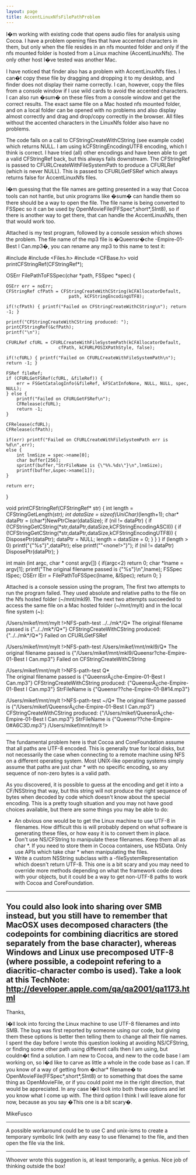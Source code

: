 ```yaml
---
layout: page
title: AccentLinuxNfsFilePathProblem
---
```


I�m working with existing code that opens audio files for analysis using Cocoa.  I have a problem opening files that have accented characters in them, but only when the file resides in an nfs mounted folder and only if the nfs mounted folder is hosted from a Linux machine (A<nowiki/>ccentLinuxNfs).  The only other host I�ve tested was another Mac.

I have noticed that finder also has a problem with A<nowiki/>ccentLinuxNfs files. I can�t copy these file by dragging and dropping it to my desktop, and finder does not display their name correctly.  I can, however,  copy the files from a console window if I use wild cards to avoid the accented characters. I can also run �sum� on these files from a console window and get the correct results.  The exact same file on a Mac hosted nfs mounted folder, and on a local folder can be opened with no problems and also display almost correctly and drag and drop/copy correctly in the browser.  All files without the accented characters in the L<nowiki/>inuxNfs folder also have no problems.

The code fails on a call to CFS<nowiki/>tringCreateWithCString (see example code) which returns NULL.  I am using kCFStringEncodingUTF8 encoding, which I think is correct.  I have tried (all) other encodings and have been able to get a valid CFS<nowiki/>tringRef back, but this always fails downstream.  The CFS<nowiki/>tringRef is passed to CFURLC<nowiki/>reateWithFileSystemPath to produce a CFURLRef (which is never NULL).  This is passed to CFURLG<nowiki/>etFSRef which always returns false for A<nowiki/>ccentLinuxNfs files.

I�m guessing that the file names are getting presented in a way that Cocoa tools can not hantle, but unix programs like �sum� can handle them so there should be a way to open the file.  The file name is being converted to FSS<nowiki/>pec so it can be used by O<nowiki/>penMovieFile(FFS<nowiki/>pec*,short*,SI<nowiki/>nt8), so if there is another way to get there, that can handle the A<nowiki/>ccentLinuxNfs, then that would work too.

Attached is my test program, followed by a console session which shows the problem. The file name of the mp3 file is �Queensr�che -Empire-01-Best I Can.mp3�, you can rename any mp3 to this name to test it:

    
#include <iostream>
#include <Files.h>
#include <CFBase.h>
void	printCFStringRef(CFStringRef*);

OSErr FilePathToFSSpec(char *path, FSSpec *spec) {

	OSErr err = noErr;
	CFStringRef cfPath = CFStringCreateWithCString(kCFAllocatorDefault,
							path, kCFStringEncodingUTF8);

	if(!cfPath) { printf("Failed on CFStringCreateWithCString\n"); return -1; }

	printf("CFStringCreateWithCString produced: ");
	printCFStringRef(&cfPath);
	printf("\n");

	CFURLRef cfURL = CFURLCreateWithFileSystemPath(kCFAllocatorDefault,
						cfPath, kCFURLPOSIXPathStyle, false);

	if(!cfURL) { printf("Failed on CFURLCreateWithFileSystemPath\n"); return -1; }

	FSRef fileRef;
	if (CFURLGetFSRef(cfURL, &fileRef)) {
		err = FSGetCatalogInfo(&fileRef, kFSCatInfoNone, NULL, NULL, spec, NULL);
	} else {
		printf("Failed on CFURLGetFSRef\n");
		CFRelease(cfURL);
		return -1;
	}

	CFRelease(cfURL);
	CFRelease(cfPath);

	if(err) printf("Failed on CFURLCreateWithFileSystemPath err is %d\n",err);
	else {
		int lnmSize = spec->name[0];
		char buffer[256];
		sprintf(buffer,"StrFileName is {\"%%.%ds\"}\n",lnmSize);
		printf(buffer,&spec->name[1]);
	}
	
	return err;
}

void	printCFStringRef(CFStringRef* str) {
	int length = CFStringGetLength(*str);
	int dataSize = sizeof(UniChar)*(length+1);
	char* dataPtr = (char*)NewPtrClear(dataSize);
	if (nil != dataPtr)
	{
		if (!CFStringGetCString(*str,dataPtr,dataSize,kCFStringEncodingASCII))
		{
			if (!CFStringGetCString(*str,dataPtr,dataSize,kCFStringEncodingUTF8))
			{
				DisposePtr(dataPtr);
				dataPtr = NULL;
				length = dataSize = 0;
			}
		}
	}
	if (length > 0)
		printf("{\"%s\"}",dataPtr);
	else
		printf("\"<none!>\"}");
	if (nil != dataPtr)
		DisposePtr(dataPtr);
}

int main (int argc, char * const argv[]) {
	if(argc<2) return 0;
	char *lname = argv[1];
	printf("The original filename passed is {\"%s\"}\n",lname);
	FSSpec lSpec;
	OSErr lErr = FilePathToFSSpec(lname, &lSpec);
	return 0;
}


Attached is a console session using the program,  The first two attempts to run the program failed.  They used absolute and relative paths to the file on the Nfs hosted folder (~/mnt/mkl9).  The next two attempts succeeded to access the same file on a Mac hosted folder (~/mnt/mylt) and in the local fine system (~):

    
/Users/mikef/mnt/mylt !>NFS-path-test ../../mk*/Q*
The original filename passed is {"../../mk*/Q*"}
CFStringCreateWithCString produced: {"../../mk*/Q*"}
Failed on CFURLGetFSRef


/Users/mikef/mnt/mylt !>NFS-path-test /Users/mikef/mnt/mkl9/Q*
The original filename passed is {"/Users/mikef/mnt/mkl9/Queensr?che-Empire-01-Best I Can.mp3"}
Failed on CFStringCreateWithCString


/Users/mikef/mnt/mylt !>NFS-path-test Q*                      
The original filename passed is {"QueensrÃ¿che-Empire-01-Best I Can.mp3"}
CFStringCreateWithCString produced: {"QueensrÃ¿che-Empire-01-Best I Can.mp3"}
StrFileName is {"Queensr??che-Empire-01-B#14.mp3"}


/Users/mikef/mnt/mylt !>NFS-path-test ~/Q*
The original filename passed is {"/Users/mikef/QueensrÃ¿che-Empire-01-Best I Can.mp3"}
CFStringCreateWithCString produced: {"/Users/mikef/QueensrÃ¿che-Empire-01-Best I Can.mp3"}
StrFileName is {"Queensr??che-Empire-0#A6C3D.mp3"}
/Users/mikef/mnt/mylt !>


----
The fundamental problem here is that Cocoa and CoreFoundation assume that all paths are UTF-8 encoded. This is generally true for local disks, but not necessarily the case when connecting to a remote machine using NFS on a different operating system. Most UNIX-like operating systems simply assume that paths are just char * with no specific encoding, so any sequence of non-zero bytes is a valid path.

As you discovered, it is possible to guess at the encoding and get it into a CF/NSString that way, but this string will not produce the right sequence of bytes when decoded by code which doesn't know about the special encoding. This is a pretty tough situation and you may not have good choices available, but there are some things you may be able to do:


* An obvious one would be to get the Linux machine to use UTF-8 in filenames. How difficult this is will probably depend on what software is generating these files, or how easy it is to convert them in place.
* Don't use NS/CFString to manipulate these filenames. Keep them all as char *. If you need to store them in Cocoa containers, use NSData. Only use APIs which take char * when manipulating the files.
* Write a custom NSString subclass with a -fileSystemRepresentation which doesn't return UTF-8. This one is a bit scary and you may need to override more methods depending on what the framework code does with your objects, but it could be a way to get non-UTF-8 paths to work with Cocoa and CoreFoundation.


----
You could also look into sharing over SMB instead, but you still have to remember that MacOSX uses decomposed characters (the codepoints for combining diacritics are stored separately from the base character), whereas Windows and Linux use precomposed UTF-8 (where possible, a codepoint refering to a diacritic-character combo is used).  Take a look at this T<nowiki/>echNote: http://developer.apple.com/qa/qa2001/qa1173.html
----
Thanks,

I�ll look into forcing the Linux machine to use UTF-8 filenames and into SMB.  The bug was first reported by someone using our code, but giving them these options is better then telling them to change all their file names. I spent the day before I wrote this question looking at avoiding NS/CFS<nowiki/>tring, or finding some other path using different calls then I am using, but couldn�t find a solution.  I am new to Cocoa, and new to the code base I am working on, so I�d like to carve as little a whole in the code base as I can.  If you know of a way of getting from �char* filename� to O<nowiki/>penMovieFile(FFS<nowiki/>pec*,short*,SI<nowiki/>nt8) or to something that does the same thing as O<nowiki/>penMovieFile, or if you could point me in the right direction, that would be appreciated. In any case I�ll look into both these options and let you know what I come up with.  The third option I think I will leave alone for now, because as you say �This one is a bit scary�.

MikeFusco 

----
A possible workaround could be to use C and unix-isms to create a temporary symbolic link (with any easy to use filename) to the file, and then open the file via the link.

----
Whoever wrote this suggestion is, at least temporarily, a genius. Nice job of thinking outside the box!

